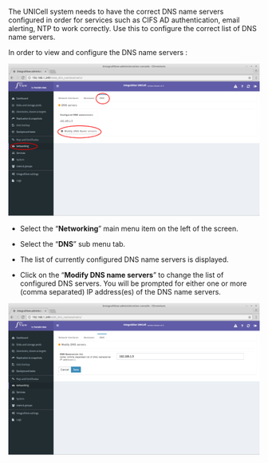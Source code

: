 
The UNICell system needs to have the correct DNS name servers configured in order for services such as CIFS AD authentication, email alerting, NTP to work correctly. Use this to configure the correct list of DNS name servers.

In order to view and configure the DNS name servers :

![Viewing DNS servers](../img/view_dns.png)

- Select the “**Networking**” main menu item on the left of the screen.

- Select the “**DNS**” sub menu tab.

- The list of currently configured DNS name servers is displayed.

- Click on the “**Modify DNS name servers**” to change the list of configured DNS servers. You will be prompted for either one or more (comma separated) IP address(es) of the DNS name servers.

![Modifying DNS servers](../img/modify_dns.png)
